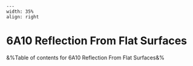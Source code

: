 
```{figure} /figures/busy.png
---
width: 35%
align: right
```
# 6A10 Reflection From Flat Surfaces

&%Table of contents for 6A10 Reflection From Flat Surfaces&%